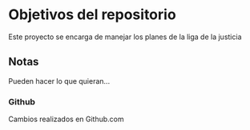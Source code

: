 # Objetivos del repositorio

Este proyecto se encarga de manejar los planes de la liga de la justicia


## Notas
Pueden hacer lo que quieran...

### Github
Cambios realizados en Github.com
